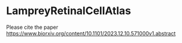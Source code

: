 # LampreyRetinalCellAtlas
Please cite the paper https://www.biorxiv.org/content/10.1101/2023.12.10.571000v1.abstract

